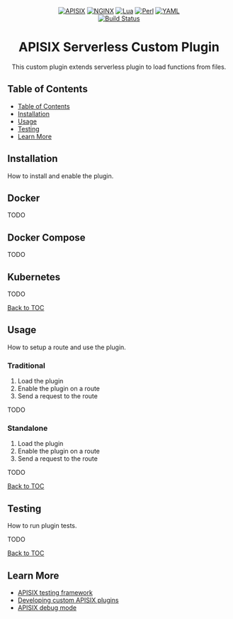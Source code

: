 <div align="center">

[![APISIX][apisix-shield]][apisix-url]
[![NGINX][nginx-shield]][nginx-url]
[![Lua][lua-shield]][lua-url]
[![Perl][perl-shield]][perl-url]
[![YAML][yaml-shield]][yaml-url]\
[![Build Status](https://github.com/mikyll/apisix-plugin-serverless/actions/workflows/ci.yml/badge.svg)](https://github.com/mikyll/apisix-plugin-serverless/actions)

# APISIX Serverless Custom Plugin

This custom plugin extends serverless plugin to load functions from files.

</div>

## Table of Contents

- [Table of Contents](#table-of-contents)
- [Installation](#installation)
- [Usage](#usage)
- [Testing](#testing)
- [Learn More](#learn-more)

## Installation

How to install and enable the plugin.

## Docker

TODO

## Docker Compose

TODO

## Kubernetes

TODO

[Back to TOC](#table-of-contents)

## Usage

How to setup a route and use the plugin.

### Traditional

1. Load the plugin
2. Enable the plugin on a route
3. Send a request to the route

TODO

### Standalone

1. Load the plugin
2. Enable the plugin on a route
3. Send a request to the route

TODO

[Back to TOC](#table-of-contents)

## Testing

How to run plugin tests.

TODO

[Back to TOC](#table-of-contents)

## Learn More

- [APISIX testing framework](https://apisix.apache.org/docs/apisix/internal/testing-framework)
- [Developing custom APISIX plugins](https://apisix.apache.org/docs/apisix/plugin-develop)
- [APISIX debug mode](https://apisix.apache.org/docs/apisix/architecture-design/debug-mode)

<!-- GitHub Shields -->

[apisix-shield]: https://custom-icon-badges.demolab.com/badge/APISIX-grey.svg?logo=apisix_logo
[apisix-url]: https://apisix.apache.org/
[nginx-shield]: https://img.shields.io/badge/Nginx-%23009639.svg?logo=nginx
[nginx-url]: https://nginx.org/en/

[lua-shield]: https://img.shields.io/badge/Lua-%232C2D72.svg?logo=lua&logoColor=white
[lua-url]: https://www.lua.org/
[perl-shield]: https://img.shields.io/badge/Perl-%2339457E.svg?logo=perl&logoColor=white
[perl-url]: https://www.perl.org/
[yaml-shield]: https://img.shields.io/badge/YAML-%23ffffff.svg?logo=yaml&logoColor=151515
[yaml-url]: https://yaml.org/
